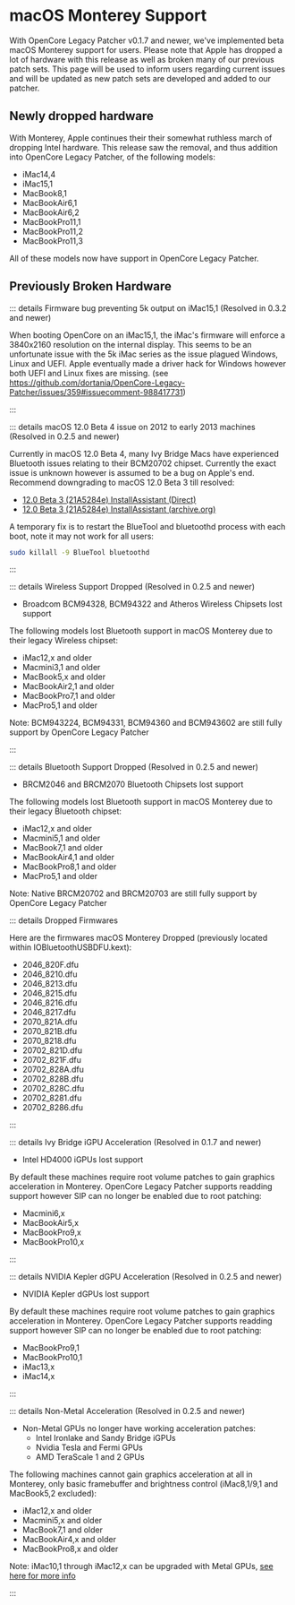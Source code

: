 # macOS Monterey Support

With OpenCore Legacy Patcher v0.1.7 and newer, we've implemented beta macOS Monterey support for users. Please note that Apple has dropped a lot of hardware with this release as well as broken many of our previous patch sets. This page will be used to inform users regarding current issues and will be updated as new patch sets are developed and added to our patcher.
 
## Newly dropped hardware

With Monterey, Apple continues their their somewhat ruthless march of dropping Intel hardware. This release saw the removal, and thus addition into OpenCore Legacy Patcher, of the following models:

* iMac14,4
* iMac15,1
* MacBook8,1
* MacBookAir6,1
* MacBookAir6,2
* MacBookPro11,1
* MacBookPro11,2
* MacBookPro11,3

All of these models now have support in OpenCore Legacy Patcher.

## Previously Broken Hardware

::: details Firmware bug preventing 5k output on iMac15,1 (Resolved in 0.3.2 and newer)

When booting OpenCore on an iMac15,1, the iMac's firmware will enforce a 3840x2160 resolution on the internal display. This seems to be an unfortunate issue with the 5k iMac series as the issue plagued Windows, Linux and UEFI. Apple eventually made a driver hack for Windows however both UEFI and Linux fixes are missing. (see https://github.com/dortania/OpenCore-Legacy-Patcher/issues/359#issuecomment-988417731)

:::

::: details macOS 12.0 Beta 4 issue on 2012 to early 2013 machines (Resolved in 0.2.5 and newer)

Currently in macOS 12.0 Beta 4, many Ivy Bridge Macs have experienced Bluetooth issues relating to their BCM20702 chipset. Currently the exact issue is unknown however is assumed to be a bug on Apple's end. Recommend downgrading to macOS 12.0 Beta 3 till resolved:

* [12.0 Beta 3 (21A5284e) InstallAssistant (Direct)](http://swcdn.apple.com/content/downloads/02/08/071-63739-A_G5RYVW5JHT/dfz5gp3s0jm9vl7m30oewq141zkpv8edr8/InstallAssistant.pkg)
* [12.0 Beta 3 (21A5284e) InstallAssistant (archive.org)](https://archive.org/details/12.0-21a5284e-beta-3)

A temporary fix is to restart the BlueTool and bluetoothd process with each boot, note it may not work for all users:

```sh
sudo killall -9 BlueTool bluetoothd
```

:::

::: details Wireless Support Dropped (Resolved in 0.2.5 and newer)

* Broadcom BCM94328, BCM94322 and Atheros Wireless Chipsets lost support

The following models lost Bluetooth support in macOS Monterey due to their legacy Wireless chipset:

* iMac12,x and older
* Macmini3,1 and older
* MacBook5,x and older
* MacBookAir2,1 and older
* MacBookPro7,1 and older
* MacPro5,1 and older

Note: BCM943224, BCM94331, BCM94360 and BCM943602 are still fully support by OpenCore Legacy Patcher

:::

::: details Bluetooth Support Dropped (Resolved in 0.2.5 and newer)

* BRCM2046 and BRCM2070 Bluetooth Chipsets lost support

The following models lost Bluetooth support in macOS Monterey due to their legacy Bluetooth chipset:

* iMac12,x and older
* Macmini5,1 and older
* MacBook7,1 and older
* MacBookAir4,1 and older
* MacBookPro8,1 and older
* MacPro5,1 and older

Note: Native BRCM20702 and BRCM20703 are still fully support by OpenCore Legacy Patcher

::: details Dropped Firmwares

Here are the firmwares macOS Monterey Dropped (previously located within IOBluetoothUSBDFU.kext):

* 2046_820F.dfu
* 2046_8210.dfu
* 2046_8213.dfu
* 2046_8215.dfu
* 2046_8216.dfu
* 2046_8217.dfu
* 2070_821A.dfu
* 2070_821B.dfu
* 2070_8218.dfu
* 20702_821D.dfu
* 20702_821F.dfu
* 20702_828A.dfu
* 20702_828B.dfu
* 20702_828C.dfu
* 20702_8281.dfu
* 20702_8286.dfu

:::

::: details Ivy Bridge iGPU Acceleration (Resolved in 0.1.7 and newer)

* Intel HD4000 iGPUs lost support

By default these machines require root volume patches to gain graphics acceleration in Monterey. OpenCore Legacy Patcher supports readding support however SIP can no longer be enabled due to root patching:

* Macmini6,x
* MacBookAir5,x
* MacBookPro9,x
* MacBookPro10,x

:::

::: details NVIDIA Kepler dGPU Acceleration (Resolved in 0.2.5 and newer)

* NVIDIA Kepler dGPUs lost support

By default these machines require root volume patches to gain graphics acceleration in Monterey. OpenCore Legacy Patcher supports readding support however SIP can no longer be enabled due to root patching:

* MacBookPro9,1
* MacBookPro10,1
* iMac13,x
* iMac14,x

:::

::: details Non-Metal Acceleration (Resolved in 0.2.5 and newer)

* Non-Metal GPUs no longer have working acceleration patches:
  * Intel Ironlake and Sandy Bridge iGPUs
  * Nvidia Tesla and Fermi GPUs
  * AMD TeraScale 1 and 2 GPUs

The following machines cannot gain graphics acceleration at all in Monterey, only basic framebuffer and brightness control (iMac8,1/9,1 and MacBook5,2 excluded):

* iMac12,x and older
* Macmini5,x and older
* MacBook7,1 and older
* MacBookAir4,x and older
* MacBookPro8,x and older

Note: iMac10,1 through iMac12,x can be upgraded with Metal GPUs, [see here for more info](https://forums.macrumors.com/threads/2011-imac-graphics-card-upgrade.1596614/)

:::
